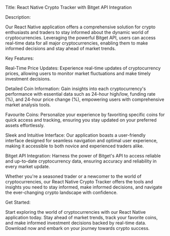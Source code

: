 Title: React Native Crypto Tracker with Bitget API Integration

Description:

Our React Native application offers a comprehensive solution for crypto enthusiasts and traders to stay informed about the dynamic world of cryptocurrencies. Leveraging the powerful Bitget API, users can access real-time data for all major cryptocurrencies, enabling them to make informed decisions and stay ahead of market trends.

Key Features:

Real-Time Price Updates: Experience real-time updates of cryptocurrency prices, allowing users to monitor market fluctuations and make timely investment decisions.

Detailed Coin Information: Gain insights into each cryptocurrency's performance with essential data such as 24-hour high/low, funding rate (%), and 24-hour price change (%), empowering users with comprehensive market analysis tools.

Favourite Coins: Personalize your experience by favoriting specific coins for quick access and tracking, ensuring you stay updated on your preferred assets effortlessly.

Sleek and Intuitive Interface: Our application boasts a user-friendly interface designed for seamless navigation and optimal user experience, making it accessible to both novice and experienced traders alike.

Bitget API Integration: Harness the power of Bitget's API to access reliable and up-to-date cryptocurrency data, ensuring accuracy and reliability in every market update.

Whether you're a seasoned trader or a newcomer to the world of cryptocurrencies, our React Native Crypto Tracker offers the tools and insights you need to stay informed, make informed decisions, and navigate the ever-changing crypto landscape with confidence.

Get Started:

Start exploring the world of cryptocurrencies with our React Native application today. Stay ahead of market trends, track your favorite coins, and make informed investment decisions backed by real-time data. Download now and embark on your journey towards crypto success.
